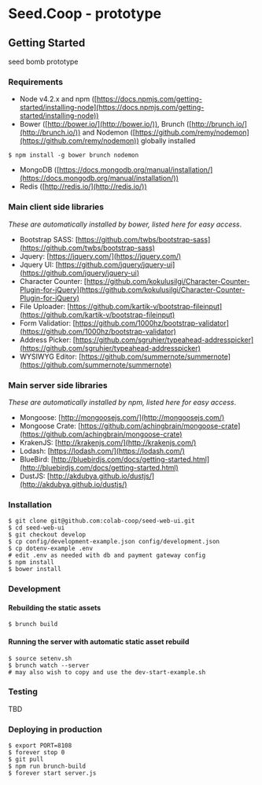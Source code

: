 # Seed.Coop - prototype

## Getting Started

seed bomb prototype

### Requirements

* Node v4.2.x and npm ([https://docs.npmjs.com/getting-started/installing-node](https://docs.npmjs.com/getting-started/installing-node))
* Bower ([http://bower.io/](http://bower.io/)), Brunch ([http://brunch.io/](http://brunch.io/)) and Nodemon ([https://github.com/remy/nodemon](https://github.com/remy/nodemon)) globally installed
```
$ npm install -g bower brunch nodemon
```
* MongoDB ([https://docs.mongodb.org/manual/installation/](https://docs.mongodb.org/manual/installation/))
* Redis ([http://redis.io/](http://redis.io/))

### Main client side libraries
_These are automatically installed by bower, listed here for easy access_.

* Bootstrap SASS: [https://github.com/twbs/bootstrap-sass](https://github.com/twbs/bootstrap-sass)
* Jquery: [https://jquery.com/](https://jquery.com/)
* Jquery UI: [https://github.com/jquery/jquery-ui](https://github.com/jquery/jquery-ui)
* Character Counter: [https://github.com/kokulusilgi/Character-Counter-Plugin-for-jQuery](https://github.com/kokulusilgi/Character-Counter-Plugin-for-jQuery)
* File Uploader: [https://github.com/kartik-v/bootstrap-fileinput](https://github.com/kartik-v/bootstrap-fileinput)
* Form Validatior: [https://github.com/1000hz/bootstrap-validator](https://github.com/1000hz/bootstrap-validator)
* Address Picker: [https://github.com/sgruhier/typeahead-addresspicker](https://github.com/sgruhier/typeahead-addresspicker)
* WYSIWYG Editor: [https://github.com/summernote/summernote](https://github.com/summernote/summernote)

### Main server side libraries
_These are automatically installed by npm, listed here for easy access_.

* Mongoose: [http://mongoosejs.com/](http://mongoosejs.com/)
* Mongoose Crate: [https://github.com/achingbrain/mongoose-crate](https://github.com/achingbrain/mongoose-crate)
* KrakenJS: [http://krakenjs.com/](http://krakenjs.com/)
* Lodash: [https://lodash.com/](https://lodash.com/)
* BlueBird: [http://bluebirdjs.com/docs/getting-started.html](http://bluebirdjs.com/docs/getting-started.html)
* DustJS: [http://akdubya.github.io/dustjs/](http://akdubya.github.io/dustjs/)

### Installation
```
$ git clone git@github.com:colab-coop/seed-web-ui.git
$ cd seed-web-ui
$ git checkout develop
$ cp config/development-example.json config/development.json
$ cp dotenv-example .env
# edit .env as needed with db and payment gateway config 
$ npm install
$ bower install
```

### Development
#### Rebuilding the static assets
```
$ brunch build
```

#### Running the server with automatic static asset rebuild
```
$ source setenv.sh
$ brunch watch --server
# may also wish to copy and use the dev-start-example.sh
```

### Testing

TBD


### Deploying in production
```
$ export PORT=8108
$ forever stop 0
$ git pull
$ npm run brunch-build
$ forever start server.js
```
